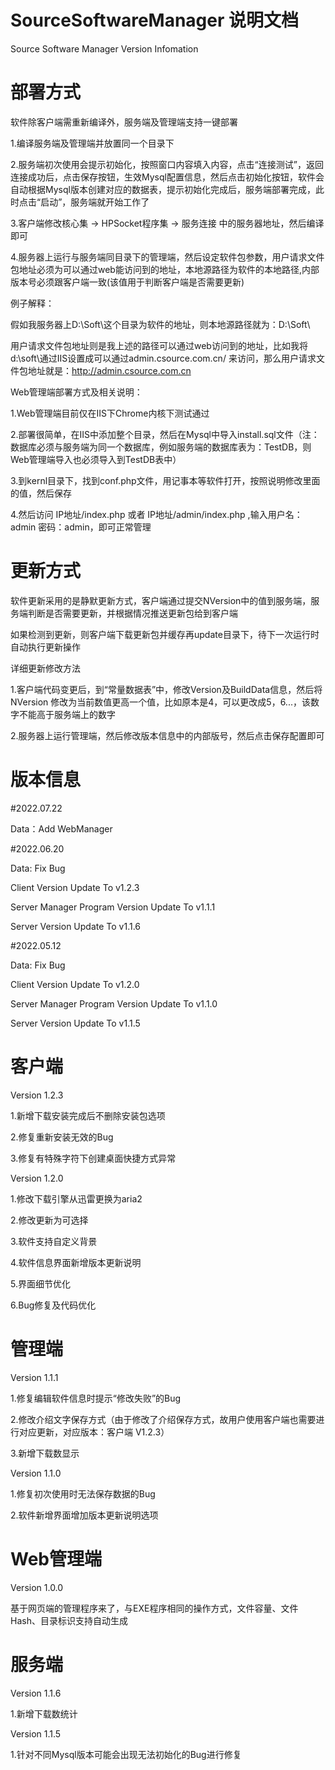 # SourceSoftwareManager 说明文档
Source Software Manager Version Infomation

部署方式
====================================================

软件除客户端需重新编译外，服务端及管理端支持一键部署

1.编译服务端及管理端并放置同一个目录下

2.服务端初次使用会提示初始化，按照窗口内容填入内容，点击“连接测试”，返回连接成功后，点击保存按钮，生效Mysql配置信息，然后点击初始化按钮，软件会自动根据Mysql版本创建对应的数据表，提示初始化完成后，服务端部署完成，此时点击“启动”，服务端就开始工作了

3.客户端修改核心集 -> HPSocket程序集 -> 服务连接 中的服务器地址，然后编译即可

4.服务器上运行与服务端同目录下的管理端，然后设定软件包参数，用户请求文件包地址必须为可以通过web能访问到的地址，本地源路径为软件的本地路径,内部版本号必须跟客户端一致(该值用于判断客户端是否需要更新)

例子解释：

假如我服务器上D:\Soft\这个目录为软件的地址，则本地源路径就为：D:\Soft\

用户请求文件包地址则是我上述的路径可以通过web访问到的地址，比如我将d:\soft\通过IIS设置成可以通过admin.csource.com.cn/ 来访问，那么用户请求文件包地址就是：http://admin.csource.com.cn


Web管理端部署方式及相关说明：

1.Web管理端目前仅在IIS下Chrome内核下测试通过

2.部署很简单，在IIS中添加整个目录，然后在Mysql中导入install.sql文件（注：数据库必须与服务端为同一个数据库，例如服务端的数据库表为：TestDB，则Web管理端导入也必须导入到TestDB表中）

3.到kernl目录下，找到conf.php文件，用记事本等软件打开，按照说明修改里面的值，然后保存

4.然后访问 IP地址/index.php 或者 IP地址/admin/index.php ,输入用户名：admin 密码：admin，即可正常管理


更新方式
====================================================

软件更新采用的是静默更新方式，客户端通过提交NVersion中的值到服务端，服务端判断是否需要更新，并根据情况推送更新包给到客户端

如果检测到更新，则客户端下载更新包并缓存再update目录下，待下一次运行时自动执行更新操作

详细更新修改方法

1.客户端代码变更后，到“常量数据表”中，修改Version及BuildData信息，然后将NVersion 修改为当前数值更高一个值，比如原本是4，可以更改成5，6...，该数字不能高于服务端上的数字

2.服务器上运行管理端，然后修改版本信息中的内部版号，然后点击保存配置即可



版本信息
====================================================
#2022.07.22

Data：Add WebManager

#2022.06.20

Data: Fix Bug

Client Version Update To v1.2.3

Server Manager Program Version Update To v1.1.1

Server Version Update To v1.1.6

#2022.05.12

Data: Fix Bug

Client Version Update To v1.2.0

Server Manager Program Version Update To v1.1.0

Server Version Update To v1.1.5


客户端
=====================================================
Version 1.2.3

1.新增下载安装完成后不删除安装包选项

2.修复重新安装无效的Bug

3.修复有特殊字符下创建桌面快捷方式异常

Version 1.2.0

1.修改下载引擎从迅雷更换为aria2

2.修改更新为可选择

3.软件支持自定义背景

4.软件信息界面新增版本更新说明

5.界面细节优化

6.Bug修复及代码优化

管理端
=====================================================
Version 1.1.1

1.修复编辑软件信息时提示“修改失败”的Bug

2.修改介绍文字保存方式（由于修改了介绍保存方式，故用户使用客户端也需要进行对应更新，对应版本：客户端 V1.2.3）

3.新增下载数显示

Version 1.1.0

1.修复初次使用时无法保存数据的Bug

2.软件新增界面增加版本更新说明选项

Web管理端
=====================================================
Version 1.0.0

基于网页端的管理程序来了，与EXE程序相同的操作方式，文件容量、文件Hash、目录标识支持自动生成

服务端
=====================================================
Version 1.1.6

1.新增下载数统计

Version 1.1.5

1.针对不同Mysql版本可能会出现无法初始化的Bug进行修复


